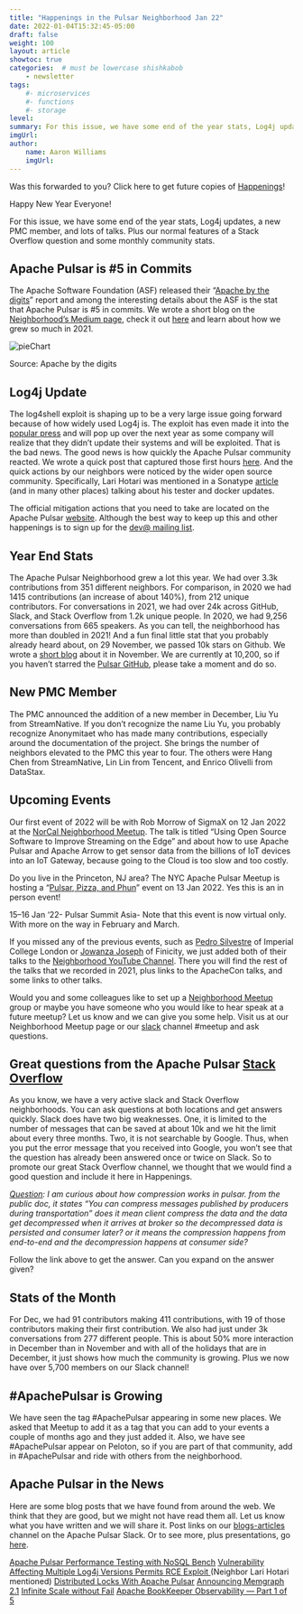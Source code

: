 ```yaml
---
title: "Happenings in the Pulsar Neighborhood Jan 22"
date: 2022-01-04T15:32:45-05:00
draft: false
weight: 100
layout: article
showtoc: true
categories:  # must be lowercase shishkabob
    - newsletter
tags:
    #- microservices
    #- functions
    #- storage
level: 
summary: For this issue, we have some end of the year stats, Log4j updates, a new PMC member, and lots of talks. Plus our normal features of a Stack Overflow question and some monthly community stats.
imgUrl:
author:
    name: Aaron Williams
    imgUrl:
---
```


Was this forwarded to you? Click here to get future copies of [Happenings](https://lp.constantcontactpages.com/su/8nAlVKo/APNeighborhood)!

Happy New Year Everyone!

For this issue, we have some end of the year stats, Log4j updates, a new PMC member, and lots of talks. Plus our normal features of a Stack Overflow question and some monthly community stats.

## **Apache Pulsar is #5 in Commits**
The Apache Software Foundation (ASF) released their “[Apache by the digits](https://blogs.apache.org/foundation/entry/apache-in-2021-by-the)” report and among the interesting details about the ASF is the stat that Apache Pulsar is #5 in commits. We wrote a short blog on the [Neighborhood’s Medium page](https://apache-pulsar-neighborhood.medium.com/), check it out [here](https://apache-pulsar-neighborhood.medium.com/2012ed0ab5c7) and learn about how we grew so much in 2021.

![pieChart](https://user-images.githubusercontent.com/1042872/153459175-21984b24-2bbf-47df-89be-3c86b9238fb7.png)


Source: Apache by the digits

## **Log4j Update**
The log4shell exploit is shaping up to be a very large issue going forward because of how widely used Log4j is. The exploit has even made it into the [popular press](https://www.npr.org/2021/12/14/1064123144/companies-scramble-to-defend-against-newly-discovered-log4j-digital-flaw) and will pop up over the next year as some company will realize that they didn’t update their systems and will be exploited. That is the bad news. The good news is how quickly the Apache Pulsar community reacted. We wrote a quick post that captured those first hours [here](https://medium.com/apache-pulsar-neighborhood/log4shell-security-update-8e8431cc4920). And the quick actions by our neighbors were noticed by the wider open source community. Specifically, Lari Hotari was mentioned in a Sonatype [article](https://blog.sonatype.com/a-new-0-day-log4j-vulnerability-discovered-in-the-wild) (and in many other places) talking about his tester and docker updates.

The official mitigation actions that you need to take are located on the Apache Pulsar [website](https://pulsar.apache.org/blog/2021/12/11/Log4j-CVE/). Although the best way to keep up this and other happenings is to sign up for the [dev@ mailing list](https://pulsar.apache.org/en/contact/).

## **Year End Stats**
The Apache Pulsar Neighborhood grew a lot this year. We had over 3.3k contributions from 351 different neighbors. For comparison, in 2020 we had 1415 contributions (an increase of about 140%), from 212 unique contributors. For conversations in 2021, we had over 24k across GitHub, Slack, and Stack Overflow from 1.2k unique people. In 2020, we had 9,256 conversations from 665 speakers. As you can tell, the neighborhood has more than doubled in 2021!
And a fun final little stat that you probably already heard about, on 29 November, we passed 10k stars on Github. We wrote a [short blog](https://medium.com/apache-pulsar-neighborhood/9-966-stars-who-will-be-the-10-000-bea11ba92b48) about it in November. We are currently at 10,200, so if you haven’t starred the [Pulsar GitHub](https://github.com/apache/pulsar), please take a moment and do so.

## **New PMC Member**
The PMC announced the addition of a new member in December, Liu Yu from StreamNative. If you don’t recognize the name Liu Yu, you probably recognize Anonymitaet who has made many contributions, especially around the documentation of the project. She brings the number of neighbors elevated to the PMC this year to four. The others were Hang Chen from StreamNative, Lin Lin from Tencent, and Enrico Olivelli from DataStax.

## **Upcoming Events**
Our first event of 2022 will be with Rob Morrow of SigmaX on 12 Jan 2022 at the [NorCal Neighborhood Meetup](https://www.meetup.com/nor-cal-apache-pulsar-meetup-group/events/281386918/). The talk is titled “Using Open Source Software to Improve Streaming on the Edge” and about how to use Apache Pulsar and Apache Arrow to get sensor data from the billions of IoT devices into an IoT Gateway, because going to the Cloud is too slow and too costly.

Do you live in the Princeton, NJ area? The NYC Apache Pulsar Meetup is hosting a “[Pulsar, Pizza, and Phun](https://www.meetup.com/new-york-city-apache-pulsar-meetup/events/282270385/)” event on 13 Jan 2022. Yes this is an in person event!

15–16 Jan ‘22- Pulsar Summit Asia- Note that this event is now virtual only.
With more on the way in February and March.

If you missed any of the previous events, such as [Pedro Silvestre](https://youtu.be/3suR1CV-zOE) of Imperial College London or [Jowanza Joseph](https://youtu.be/hpvLVRWHu2A) of Finicity, we just added both of their talks to the [Neighborhood YouTube Channel](https://www.youtube.com/channel/UCVVDEgdWslqCV7wgvpy_QQg). There you will find the rest of the talks that we recorded in 2021, plus links to the ApacheCon talks, and some links to other talks.

Would you and some colleagues like to set up a [Neighborhood Meetup](https://www.meetup.com/pro/apache-pulsar-neighborhood) group or maybe you have someone who you would like to hear speak at a future meetup? Let us know and we can give you some help. Visit us at our Neighborhood Meetup page or our [slack](https://pulsar.apache.org/en/contact/) channel #meetup and ask questions.

## **Great questions from the Apache Pulsar [Stack Overflow](https://stackoverflow.com/questions/tagged/apache-pulsar?tab=Newest)**

As you know, we have a very active slack and Stack Overflow neighborhoods. You can ask questions at both locations and get answers quickly. Slack does have two big weaknesses. One, it is limited to the number of messages that can be saved at about 10k and we hit the limit about every three months. Two, it is not searchable by Google. Thus, when you put the error message that you received into Google, you won’t see that the question has already been answered once or twice on Slack. So to promote our great Stack Overflow channel, we thought that we would find a good question and include it here in Happenings.

_[Question](https://stackoverflow.com/questions/70255724/pulsar-compression-decompression-cycle): I am curious about how compression works in pulsar. from the public doc, it states “You can compress messages published by producers during transportation” does it mean client compress the data and the data get decompressed when it arrives at broker so the decompressed data is persisted and consumer later? or it means the compression happens from end-to-end and the decompression happens at consumer side?_

Follow the link above to get the answer. Can you expand on the answer given?

## **Stats of the Month**

For Dec, we had 91 contributors making 411 contributions, with 19 of those contributors making their first contribution. We also had just under 3k conversations from 277 different people. This is about 50% more interaction in December than in November and with all of the holidays that are in December, it just shows how much the community is growing. Plus we now have over 5,700 members on our Slack channel!

## **#ApachePulsar is Growing**
We have seen the tag #ApachePulsar appearing in some new places. We asked that Meetup to add it as a tag that you can add to your events a couple of months ago and they just added it. Also, we have see #ApachePulsar appear on Peloton, so if you are part of that community, add in #ApachePulsar and ride with others from the neighborhood.

## **Apache Pulsar in the News**

Here are some blog posts that we have found from around the web. We think that they are good, but we might not have read them all. Let us know what you have written and we will share it. Post links on our [blogs-articles](https://apache-pulsar.slack.com/archives/C02CUPZ2KMZ) channel on the Apache Pulsar Slack. Or to see more, plus presentations, go [here](https://pulsar.apache.org/en/resources/).

[Apache Pulsar Performance Testing with NoSQL Bench](https://medium.com/building-the-open-data-stack/apache-pulsar-performance-testing-with-nosqlbench-3e9816175ba1)
[Vulnerability Affecting Multiple Log4j Versions Permits RCE Exploit ](https://www.infoq.com/news/2021/12/log4j-zero-day-vulnerability/)(Neighbor Lari Hotari mentioned)
[Distributed Locks With Apache Pulsar](https://betterprogramming.pub/distributed-locks-with-apache-pulsar-2d95a4d5ff5e)
[Announcing Memgraph 2.1](https://memgraph.com/blog/memgraph-2-1-release)
[Infinite Scale without Fail](https://www.datastax.com/blog/infinite-scale-without-fail-starlight-rabbitmq)
[Apache BookKeeper Observability — Part 1 of 5](https://medium.com/splunk-maas/apache-bookkeeper-observability-part-1-introducing-the-metrics-7f0acb32d0dc)
